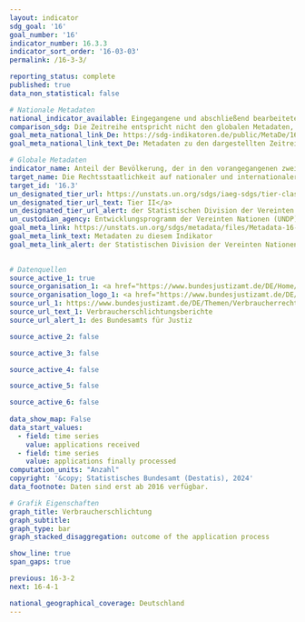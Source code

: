 ```yaml
---
layout: indicator    
sdg_goal: '16'    
goal_number: '16'    
indicator_number: 16.3.3    
indicator_sort_order: '16-03-03'    
permalink: /16-3-3/    

reporting_status: complete    
published: true    
data_non_statistical: false    

# Nationale Metadaten    
national_indicator_available: Eingegangene und abschließend bearbeitete Schlichtungsanträge    
comparison_sdg: Die Zeitreihe entspricht nicht den globalen Metadaten, bietet aber zusätzliche Informationen.    
goal_meta_national_link_De: https://sdg-indikatoren.de/public/MetaDe/16.3.3.pdf
goal_meta_national_link_text_De: Metadaten zu den dargestellten Zeitreihen    

# Globale Metadaten    
indicator_name: Anteil der Bevölkerung, der in den vorangegangenen zwei Jahren eine Streitigkeit durchlebt und einen formellen oder informellen Streitbeilegungsmechanismus in Anspruch genommen hat, nach Art des Mechanismus    
target_name: Die Rechtsstaatlichkeit auf nationaler und internationaler Ebene fördern und den gleichberechtigten Zugang aller zur Justiz gewährleisten    
target_id: '16.3'    
un_designated_tier_url: https://unstats.un.org/sdgs/iaeg-sdgs/tier-classification/'    
un_designated_tier_url_text: Tier II</a>    
un_designated_tier_url_alert: der Statistischen Division der Vereinten Nationen    
un_custodian_agency: Entwicklungsprogramm der Vereinten Nationen (UNDP)<br>Organisation für wirtschaftliche Zusammenarbeit und Entwicklung (OECD)<br>Büro der Vereinten Nationen für Drogen- und Verbrechensbekämpfung (UNODC)    
goal_meta_link: https://unstats.un.org/sdgs/metadata/files/Metadata-16-03-03.pdf    
goal_meta_link_text: Metadaten zu diesem Indikator    
goal_meta_link_alert: der Statistischen Division der Vereinten Nationen    
    

# Datenquellen
source_active_1: true
source_organisation_1: <a href="https://www.bundesjustizamt.de/DE/Home/Home_node.html" target="_blank" onclick="return confirm_alert('des Bundesamts für Justiz','De');"> Bundesamt für Justiz (BfJ) </a>
source_organisation_logo_1: <a href="https://www.bundesjustizamt.de/DE/Home/Home_node.html" target="_blank" onclick="return confirm_alert('des Bundesamts für Justiz','De');"><img src="https://sdg-indikatoren.de/public/OrgImgDe/bafj.png" alt="Logo bafj" style="height:60px; width:148px"/></a>
source_url_1: https://www.bundesjustizamt.de/DE/Themen/Verbraucherrechte/Verbraucherstreitbeilegung/Verbraucherschlichtungsberichte/Verbraucherschlichtungsberichte_node.html
source_url_text_1: Verbraucherschlichtungsberichte
source_url_alert_1: des Bundesamts für Justiz

source_active_2: false

source_active_3: false

source_active_4: false

source_active_5: false

source_active_6: false
    
data_show_map: False    
data_start_values: 
  - field: time series
    value: applications received
  - field: time series
    value: applications finally processed    
computation_units: "Anzahl"    
copyright: '&copy; Statistisches Bundesamt (Destatis), 2024'    
data_footnote: Daten sind erst ab 2016 verfügbar.    

# Grafik Eigenschaften    
graph_title: Verbraucherschlichtung
graph_subtitle:     
graph_type: bar
graph_stacked_disaggregation: outcome of the application process    

show_line: true
span_gaps: true    

previous: 16-3-2    
next: 16-4-1    

national_geographical_coverage: Deutschland    
---
```


<span></span>